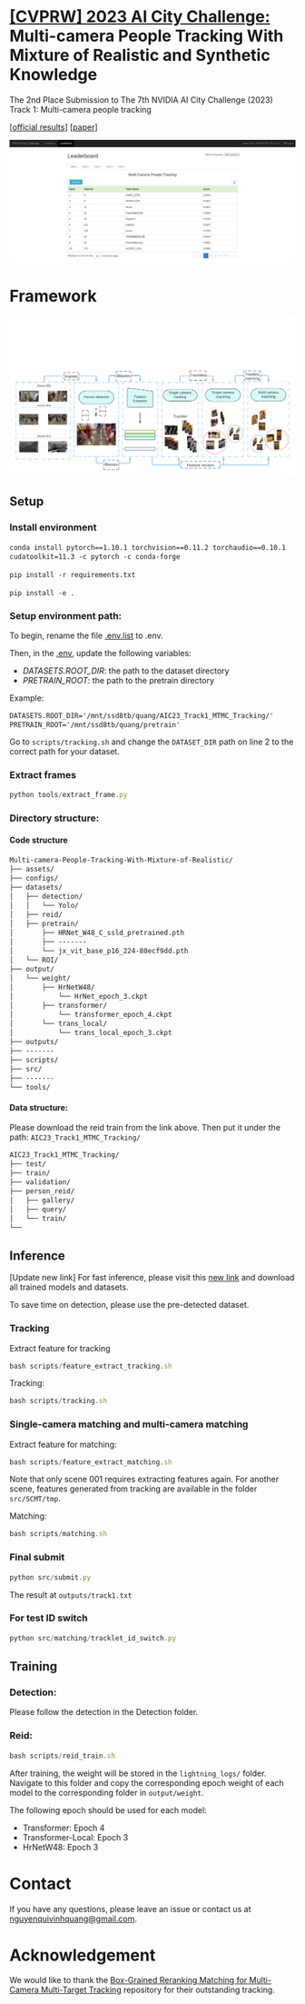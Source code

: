 # [[CVPRW] 2023 AI City Challenge:](https://www.aicitychallenge.org/) Multi-camera People Tracking With Mixture of Realistic and Synthetic Knowledge

The 2nd Place Submission to The 7th NVIDIA AI City Challenge (2023) Track 1: Multi-camera people tracking

 \[[official results](https://www.aicitychallenge.org/2023-challenge-winners/)\] \[[paper](https://openaccess.thecvf.com/content/CVPR2023W/AICity/papers/Nguyen_Multi-Camera_People_Tracking_With_Mixture_of_Realistic_and_Synthetic_Knowledge_CVPRW_2023_paper.pdf)\]

![image](./assets/leaderboard.png)

# Framework

![image](./assets/overall_framework.png)

## Setup

### Install environment

```
conda install pytorch==1.10.1 torchvision==0.11.2 torchaudio==0.10.1 cudatoolkit=11.3 -c pytorch -c conda-forge

pip install -r requirements.txt

pip install -e .

```

### Setup environment path:

To begin, rename the file [.env.list](https://www.notion.so/hcmiucvip/.env.list) to .env.

Then, in the [.env](https://www.notion.so/hcmiucvip/.env), update the following variables:

- *DATASETS.ROOT_DIR*: the path to the dataset directory
- *PRETRAIN_ROOT*: the path to the pretrain directory

Example:

```
DATASETS.ROOT_DIR='/mnt/ssd8tb/quang/AIC23_Track1_MTMC_Tracking/'
PRETRAIN_ROOT='/mnt/ssd8tb/quang/pretrain'
```

Go to `scripts/tracking.sh` and change the `DATASET_DIR` path on line 2 to the correct path for your dataset.

### Extract frames

```jsx
python tools/extract_frame.py
```

### Directory structure:
#### Code structure
```
Multi-camera-People-Tracking-With-Mixture-of-Realistic/
├── assets/
├── configs/
├── datasets/
│   ├── detection/
│   │   └── Yolo/
│   ├── reid/
│   ├── pretrain/
│       ├── HRNet_W48_C_ssld_pretrained.pth
│       ├── -------
│       └── jx_vit_base_p16_224-80ecf9dd.pth
│   └── ROI/
├── output/
│   └── weight/
│       ├── HrNetW48/
│           └── HrNet_epoch_3.ckpt
│       ├── transformer/
│           └── transformer_epoch_4.ckpt
│       └── trans_local/
│           └── trans_local_epoch_3.ckpt
├── outputs/
├── -------
├── scripts/
├── src/
├── -------
└── tools/
```
#### Data structure:
Please download the reid train from the link above. Then put it under the path: `AIC23_Track1_MTMC_Tracking/`
```
AIC23_Track1_MTMC_Tracking/
├── test/
├── train/
├── validation/
├── person_reid/
│   ├── gallery/
│   ├── query/
│   └── train/
└──
```
## Inference
[Update new link]
For fast inference, please visit this [new link](https://drive.google.com/drive/folders/1_STPMade1hWAbxvpAvFX0LevKMh1z_ND) and download all trained models and datasets.

To save time on detection, please use the pre-detected dataset.

### Tracking

Extract feature for tracking 

```jsx
bash scripts/feature_extract_tracking.sh
```

Tracking:

```jsx
bash scripts/tracking.sh
```

### Single-camera matching and multi-camera matching

Extract feature for matching:

```jsx
bash scripts/feature_extract_matching.sh
```

Note that only scene 001 requires extracting features again. For another scene, features generated from tracking are available in the folder `src/SCMT/tmp`.

Matching:

```jsx
bash scripts/matching.sh
```

### Final submit

```jsx
python src/submit.py
```

The result at `outputs/track1.txt`

### For test ID switch
```jsx
python src/matching/tracklet_id_switch.py
```

## Training

### Detection:

Please follow the detection in the Detection folder.

### Reid:

```jsx
bash scripts/reid_train.sh
```

After training, the weight will be stored in the `lightning_logs/` folder. Navigate to this folder and copy the corresponding epoch weight of each model to the corresponding folder in `output/weight`.

The following epoch should be used for each model:

- Transformer: Epoch 4
- Transformer-Local: Epoch 3
- HrNetW48: Epoch 3


# Contact

If you have any questions, please leave an issue or contact us at [nguyenquivinhquang@gmail.com](mailto:nguyenquivinhquang@gmail.com).

# Acknowledgement

We would like to thank the [Box-Grained Reranking Matching for Multi-Camera Multi-Target Tracking](https://github.com/Yejin0111/AICITY2022-Track1-MTMC) repository for their outstanding tracking.
